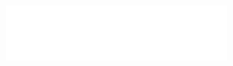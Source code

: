 
<!-- <div style="margin:auto; width:50%; padding:10px;"> -->
<center>
<img src="https://github.com/Zanark/Zanark/blob/master/assets/BrickWall.png">
</center>

<!--
**Zanark/Zanark** is a ✨ _special_ ✨ repository because its `README.md` (this file) appears on your GitHub profile.

Here are some ideas to get you started:

- 🔭 I’m currently working on ...
- 🌱 I’m currently learning ...
- 👯 I’m looking to collaborate on ...
- 🤔 I’m looking for help with ...
- 💬 Ask me about ...
- 📫 How to reach me: ...
- 😄 Pronouns: ...
- ⚡ Fun fact: ...
-->
